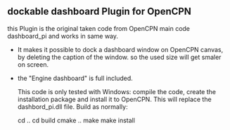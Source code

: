 dockable dashboard Plugin for OpenCPN 
-------------------------------------

this Plugin is the original taken code from OpenCPN main code dashboard_pi and works in same way.

- It makes it possible to dock a dashboard window on OpenCPN canvas, by deleting the caption of the window. so the used size will get smaler on screen.
- the "Engine dashboard" is full included.

  This code is only tested with Windows:
  compile the code, create the installation package and install it to OpenCPN.
  This will replace the dashbord_pi.dll file.
  Build as normally:

    cd ..
    cd build
    cmake ..
    make
    make install  
 
  